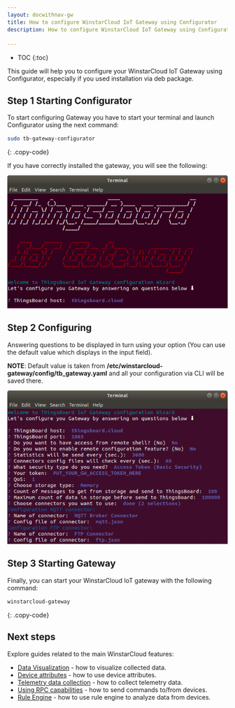 ```yaml
---
layout: docwithnav-gw
title: How to configure WinstarCloud IoT Gateway using Configurator
description: How to configure WinstarCloud IoT Gateway using Configurator

---
```


* TOC
{:toc}

This guide will help you to configure your WinstarCloud IoT Gateway using Configurator, especially
if you used installation via deb package.

## Step 1 Starting Configurator

To start configuring Gateway you have to start your terminal and launch Configurator using the next command:
```bash
sudo tb-gateway-configurator
```
{: .copy-code}

If you have correctly installed the gateway, you will see the following:

![](/images/gateway/gateway-cli.png)

## Step 2 Configuring

Answering questions to be displayed in turn using your option (You can use the default value which
displays in the input field).

**NOTE**: Default value is taken from **/etc/winstarcloud-gateway/config/tb_gateway.yaml** and all your configuration via
CLI will be saved there.

![](/images/gateway/gateway-cli-questions.png)

## Step 3 Starting Gateway

Finally, you can start your WinstarCloud IoT gateway with the following command:
```bash
winstarcloud-gateway
```
{: .copy-code}

## Next steps

Explore guides related to the main WinstarCloud features:

 - [Data Visualization](/docs/user-guide/visualization/) - how to visualize collected data.
 - [Device attributes](/docs/user-guide/attributes/) - how to use device attributes.
 - [Telemetry data collection](/docs/user-guide/telemetry/) - how to collect telemetry data.
 - [Using RPC capabilities](/docs/user-guide/rpc/) - how to send commands to/from devices.
 - [Rule Engine](/docs/user-guide/rule-engine/) - how to use rule engine to analyze data from devices.
